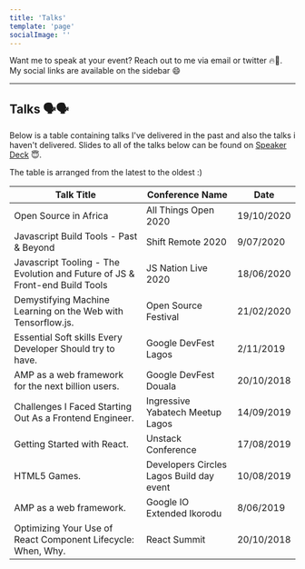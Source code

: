 ```yaml
---
title: 'Talks'
template: 'page'
socialImage: ''
---
```


Want me to speak at your event? Reach out to me via email or twitter 🔥🚀. My social links are available on the sidebar 😄

---

## Talks 🗣🗣

Below is a table containing talks I've delivered in the past and also the talks i haven't delivered. Slides to all of the talks below can be found on [Speaker Deck](https://speakerdeck.com/hacktivist123) 😇.

The table is arranged from the latest to the oldest :)

| Talk Title                                                                  | Conference Name                          | Date       |
| --------------------------------------------------------------------------- | ---------------------------------------- | ---------- |
| Open Source in Africa                                                       | All Things Open 2020                        | 19/10/2020  |
| Javascript Build Tools - Past & Beyond                                      | Shift Remote 2020                        | 9/07/2020  |
| Javascript Tooling - The Evolution and Future of JS & Front-end Build Tools | JS Nation Live 2020                      | 18/06/2020 |
| Demystifying Machine Learning on the Web with Tensorflow.js.                | Open Source Festival                     | 21/02/2020 |
| Essential Soft skills Every Developer Should try to have.                   | Google DevFest Lagos                     | 2/11/2019  |
| AMP as a web framework for the next billion users.                          | Google DevFest Douala                    | 20/10/2018 |
| Challenges I Faced Starting Out As a Frontend Engineer.                     | Ingressive Yabatech Meetup Lagos         | 14/09/2019 |
| Getting Started with React.                                                 | Unstack Conference                       | 17/08/2019 |
| HTML5 Games.                                                                | Developers Circles Lagos Build day event | 10/08/2019 |
| AMP as a web framework.                                                     | Google IO Extended Ikorodu               | 8/06/2019  |
| Optimizing Your Use of React Component Lifecycle: When, Why.                | React Summit                             | 20/10/2018 |
